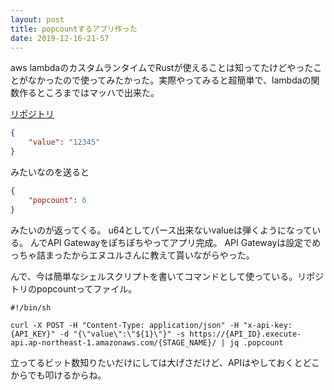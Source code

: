 ```yaml
---
layout: post
title: popcountするアプリ作った
date: 2019-12-16-21-57
---
```


aws lambdaのカスタムランタイムでRustが使えることは知ってたけどやったことがなかったので使ってみたかった。実際やってみると超簡単で、lambdaの関数作るところまではマッハで出来た。

[リポジトリ](https://github.com/kuisiba/lambda_popcount_rs)

```json
{
    "value": "12345"
}
```

みたいなのを送ると

```json
{
    "popcount": 6
}
```

みたいのが返ってくる。
u64としてパース出来ないvalueは弾くようになっている。
んでAPI Gatewayをぽちぽちやってアプリ完成。
API Gatewayは設定でめっちゃ詰まったからエヌユルさんに教えて貰いながらやった。

んで、今は簡単なシェルスクリプトを書いてコマンドとして使っている。リポジトリのpopcountってファイル。

```shell
#!/bin/sh

curl -X POST -H "Content-Type: application/json" -H "x-api-key:{API_KEY}" -d "{\"value\":\"${1}\"}" -s https://{API_ID}.execute-api.ap-northeast-1.amazonaws.com/{STAGE_NAME}/ | jq .popcount
```

立ってるビット数知りたいだけにしては大げさだけど、APIはやしておくとどこからでも叩けるからね。
